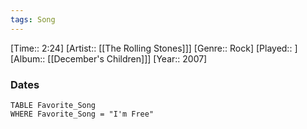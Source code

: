 ```yaml
---
tags: Song  
---
```

[Time:: 2:24]
[Artist:: [[The Rolling Stones]]]
[Genre:: Rock]
[Played:: ]
[Album:: [[December's Children]]]
[Year:: 2007]
### Dates
````dataview
TABLE Favorite_Song
WHERE Favorite_Song = "I'm Free"
````